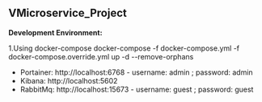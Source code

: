 ## VMicroservice_Project

**Development Environment:**

1.Using docker-compose
docker-compose -f docker-compose.yml -f docker-compose.override.yml up -d --remove-orphans

- Portainer: http://localhost:6768 - username: admin ; password: admin
- Kibana: http://localhost:5602 
- RabbitMq: http://localhost:15673 - username: guest ; password: guest